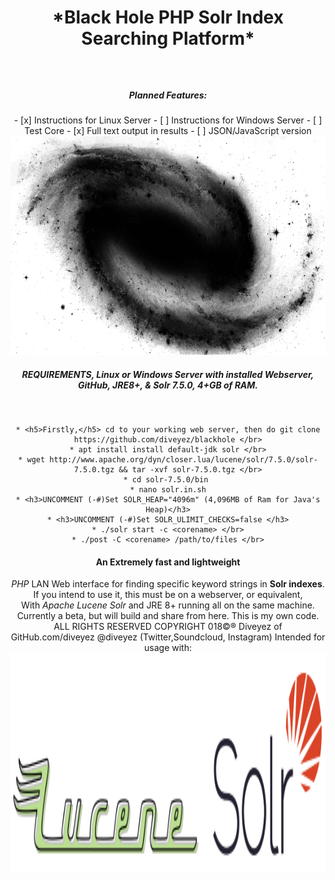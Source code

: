 <html>
        <center><h1>*Black Hole PHP Solr Index Searching Platform*</p></h1></br>
        <h5><b>Planned Features:</b></h5>
        - [x] Instructions for Linux Server
        - [ ] Instructions for Windows Server
        - [ ] Test Core
        - [x] Full text output in results
        - [ ] JSON/JavaScript version
        </br>
<img src="images/blackhole.png" height="350" width="800"></img></br>

<h5>REQUIREMENTS, Linux or Windows Server with installed Webserver, GitHub, JRE8+, & Solr 7.5.0, 4+GB of RAM.</h5></br>

```
* <h5>Firstly,</h5> cd to your working web server, then do git clone https://github.com/diveyez/blackhole </br>
* apt install install default-jdk solr </br>
* wget http://www.apache.org/dyn/closer.lua/lucene/solr/7.5.0/solr-7.5.0.tgz && tar -xvf solr-7.5.0.tgz </br>
* cd solr-7.5.0/bin 
* nano solr.in.sh
* <h3>UNCOMMENT (-#)Set SOLR_HEAP="4096m" (4,096MB of Ram for Java's Heap)</h3>
* <h3>UNCOMMENT (-#)Set SOLR_ULIMIT_CHECKS=false </h3>
* ./solr start -c <corename> </br>
* ./post -C <corename> /path/to/files </br>
```

<h4>An Extremely fast and lightweight</h4> <i>PHP</i> LAN Web interface for finding specific keyword strings in <b>Solr indexes</b>.</br>
If you intend to use it, this must be on a webserver, or equivalent,</br>
With <i>Apache Lucene Solr</i> and JRE 8+ running all on the same machine.</br>
Currently a beta, but will build and share from here. This is my own code.</br>
ALL RIGHTS RESERVED COPYRIGHT 018©® Diveyez of <a href="https://r2nhosting.com/"></a></br>
GitHub.com/diveyez @diveyez (Twitter,Soundcloud, Instagram)
Intended for usage with:</br>
        <a href="lucene.apache.org/solr"><img src="images/solr.png" width="800" height="350"></img></a></center>
</html>
